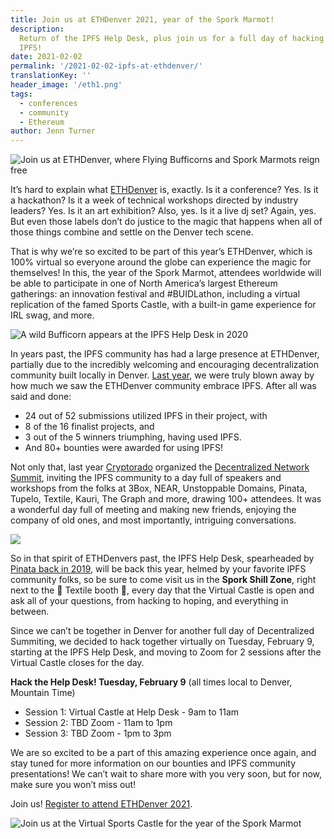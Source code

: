 ```yaml
---
title: Join us at ETHDenver 2021, year of the Spork Marmot!
description:
  Return of the IPFS Help Desk, plus join us for a full day of hacking
  IPFS!
date: 2021-02-02
permalink: '/2021-02-02-ipfs-at-ethdenver/'
translationKey: ''
header_image: '/eth1.png'
tags:
  - conferences
  - community
  - Ethereum
author: Jenn Turner
---
```


![Join us at ETHDenver, where Flying Bufficorns and Spork Marmots reign free](../assets/2021-02-02-ipfs-at-ethdenver-flyingspork.png)

It’s hard to explain what [ETHDenver](https://www.ethdenver.com/) is, exactly. Is it a conference? Yes. Is it a hackathon? Is it a week of technical workshops directed by industry leaders? Yes. Is it an art exhibition? Also, yes. Is it a live dj set? Again, yes. But even those labels don’t do justice to the magic that happens when all of those things combine and settle on the Denver tech scene.

That is why we’re so excited to be part of this year’s ETHDenver, which is 100% virtual so everyone around the globe can experience the magic for themselves! In this, the year of the Spork Marmot, attendees worldwide will be able to participate in one of North America’s largest Ethereum gatherings: an innovation festival and #BUIDLathon, including a virtual replication of the famed Sports Castle, with a built-in game experience for IRL swag, and more.

![A wild Bufficorn appears at the IPFS Help Desk in 2020](../assets/2021-02-02-ipfs-at-ethdenver-helpdesk2020.jpg)

In years past, the IPFS community has had a large presence at ETHDenver, partially due to the incredibly welcoming and encouraging decentralization community built locally in Denver. [Last year](https://blog.ipfs.eth.link/2020-02-07-ethdenver-2020/), we were truly blown away by how much we saw the ETHDenver community embrace IPFS. After all was said and done:

- 24 out of 52 submissions utilized IPFS in their project, with
- 8 of the 16 finalist projects, and
- 3 out of the 5 winners triumphing, having used IPFS.
- And 80+ bounties were awarded for using IPFS!

Not only that, last year [Cryptorado](https://cryptorado.org/#/) organized the [Decentralized Network Summit](https://dnsummit.cryptorado.org/), inviting the IPFS community to a day full of speakers and workshops from the folks at 3Box, NEAR, Unstoppable Domains, Pinata, Tupelo, Textile, Kauri, The Graph and more, drawing 100+ attendees. It was a wonderful day full of meeting and making new friends, enjoying the company of old ones, and most importantly, intriguing conversations.

![](../assets/2021-02-02-ipfs-at-ethdenver-ethdenver2019-1.jpeg)

So in that spirit of ETHDenvers past, the IPFS Help Desk, spearheaded by [Pinata back in 2019](https://twitter.com/IPFSPinata/status/1096806565116399616), will be back this year, helmed by your favorite IPFS community folks, so be sure to come visit us in the **Spork Shill Zone**, right next to the 🥰 Textile booth 🥰, every day that the Virtual Castle is open and ask all of your questions, from hacking to hoping, and everything in between.

Since we can’t be together in Denver for another full day of Decentralized Summiting, we decided to hack together virtually on Tuesday, February 9, starting at the IPFS Help Desk, and moving to Zoom for 2 sessions after the Virtual Castle closes for the day.

**Hack the Help Desk! Tuesday, February 9** (all times local to Denver, Mountain Time)

- Session 1: Virtual Castle at Help Desk - 9am to 11am
- Session 2: TBD Zoom - 11am to 1pm
- Session 3: TBD Zoom - 1pm to 3pm

We are so excited to be a part of this amazing experience once again, and stay tuned for more information on our bounties and IPFS community presentations! We can’t wait to share more with you very soon, but for now, make sure you won’t miss out!

Join us! [Register to attend ETHDenver 2021](https://www.ethdenver.com/).

![Join us at the Virtual Sports Castle for the year of the Spork Marmot](../assets/2021-02-02-ipfs-at-ethdenver-sportscastle.png)
